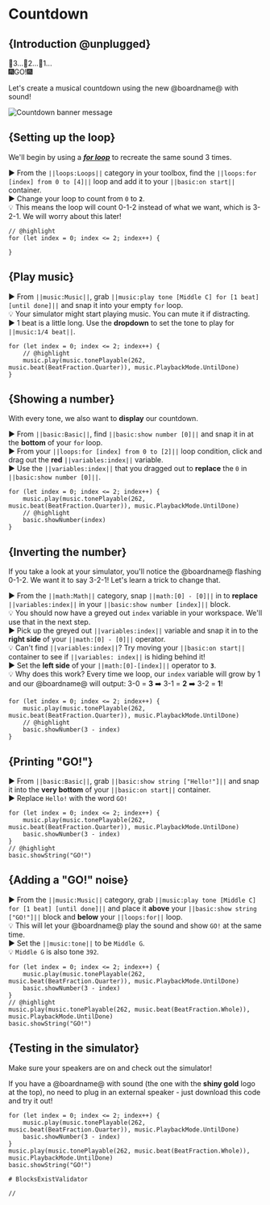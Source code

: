 # Countdown

## {Introduction @unplugged}

🎇3...🎇2...🎇1...  
🎆GO!🎆

Let's create a musical countdown using the new @boardname@ with sound!

![Countdown banner message](/static/mb/projects/countdown.png)

## {Setting up the loop}

We'll begin by using a [__*for loop*__](#forLoop "repeat code for a given number of times using an index") to recreate the same sound 3 times.

► From the ``||loops:Loops||`` category in your toolbox, find the ``||loops:for [index] from 0 to [4]||`` loop and add it to your ``||basic:on start||`` container.  
► Change your loop to count from ``0`` to **``2``**.  
💡 This means the loop will count 0-1-2 instead of what we want, which is 3-2-1. We will worry about this later!

```blocks
// @highlight
for (let index = 0; index <= 2; index++) {
	
}
```

## {Play music}

► From ``||music:Music||``, grab ``||music:play tone [Middle C] for [1 beat] [until done]||`` and snap it into your empty ``for`` loop.  
💡 Your simulator might start playing music. You can mute it if distracting.  
► 1 beat is a little long. Use the **dropdown** to set the tone to play for ``||music:1/4 beat||``.

```blocks
for (let index = 0; index <= 2; index++) {
    // @highlight
    music.play(music.tonePlayable(262, music.beat(BeatFraction.Quarter)), music.PlaybackMode.UntilDone)
}
```

## {Showing a number}

With every tone, we also want to **display** our countdown.

► From ``||basic:Basic||``, find ``||basic:show number [0]||`` and snap it in at the **bottom** of your ``for`` loop.  
► From your ``||loops:for [index] from 0 to [2]||`` loop condition, click and drag out the **red** ``||variables:index||`` variable.  
► Use the ``||variables:index||`` that you dragged out to **replace** the ``0`` in ``||basic:show number [0]||``.

```blocks
for (let index = 0; index <= 2; index++) {
    music.play(music.tonePlayable(262, music.beat(BeatFraction.Quarter)), music.PlaybackMode.UntilDone)
    // @highlight
    basic.showNumber(index)
}
```

## {Inverting the number}

If you take a look at your simulator, you'll notice the @boardname@ flashing 0-1-2. We want it to say 3-2-1! Let's learn a trick to change that.

► From the ``||math:Math||`` category, snap ``||math:[0] - [0]||`` in to **replace** ``||variables:index||`` in your ``||basic:show number [index]||`` block.  
💡 You should now have a greyed out ``index`` variable in your workspace. We'll use that in the next step.  
► Pick up the greyed out ``||variables:index||`` variable and snap it in to the **right side** of your ``||math:[0] - [0]||`` operator.  
💡 Can't find ``||variables:index||``? Try moving your ``||basic:on start||`` container to see if ``||variables: index||`` is hiding behind it!  
► Set the **left side** of your ``||math:[0]-[index]||`` operator to **``3``**.  
💡 Why does this work? Every time we loop, our ``index`` variable will grow by 1 and our @boardname@ will output: 3-0 = **3** ➡️ 3-1 = **2** ➡️ 3-2 = **1**!

```blocks
for (let index = 0; index <= 2; index++) {
    music.play(music.tonePlayable(262, music.beat(BeatFraction.Quarter)), music.PlaybackMode.UntilDone)
    // @highlight
    basic.showNumber(3 - index)
}
```

## {Printing "GO!"}

► From ``||basic:Basic||``, grab ``||basic:show string ["Hello!"]||`` and snap it into the **very bottom** of your ``||basic:on start||`` container.  
► Replace ``Hello!`` with the word ``GO!``

```blocks
for (let index = 0; index <= 2; index++) {
    music.play(music.tonePlayable(262, music.beat(BeatFraction.Quarter)), music.PlaybackMode.UntilDone)
    basic.showNumber(3 - index)
}
// @highlight
basic.showString("GO!")
```

## {Adding a "GO!" noise}

► From the ``||music:Music||`` category, grab ``||music:play tone [Middle C] for [1 beat] [until done]||`` and place it **above** your ``||basic:show string ["GO!"]||`` block and **below** your ``||loops:for||`` loop.  
💡 This will let your @boardname@ play the sound and show ``GO!`` at the same time.  
► Set the ``||music:tone||`` to be ``Middle G``.  
💡 ``Middle G`` is also tone ``392``.

```blocks
for (let index = 0; index <= 2; index++) {
    music.play(music.tonePlayable(262, music.beat(BeatFraction.Quarter)), music.PlaybackMode.UntilDone)
    basic.showNumber(3 - index)
}
// @highlight
music.play(music.tonePlayable(262, music.beat(BeatFraction.Whole)), music.PlaybackMode.UntilDone)
basic.showString("GO!")
```

## {Testing in the simulator}

Make sure your speakers are on and check out the simulator!  

If you have a @boardname@ with sound (the one with the **shiny gold** logo at the top), no need to plug in an external speaker - just download this code and try it out!

```blocks
for (let index = 0; index <= 2; index++) {
    music.play(music.tonePlayable(262, music.beat(BeatFraction.Quarter)), music.PlaybackMode.UntilDone)
    basic.showNumber(3 - index)
}
music.play(music.tonePlayable(262, music.beat(BeatFraction.Whole)), music.PlaybackMode.UntilDone)
basic.showString("GO!")
```

```validation.global
# BlocksExistValidator
```

```template
//
```